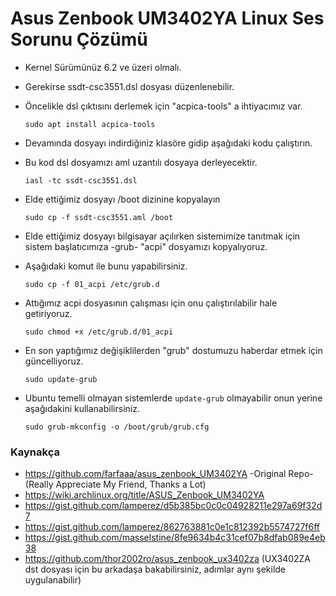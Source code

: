 # Asus Zenbook UM3402YA Linux Ses Sorunu Çözümü

* Kernel Sürümünüz 6.2 ve üzeri olmalı.
* Gerekirse ssdt-csc3551.dsl dosyası düzenlenebilir.

* Öncelikle dsl çıktısını derlemek için "acpica-tools" a ihtiyacımız var.

  ```sudo apt install acpica-tools```
* Devamında dosyayı indirdiğiniz klasöre gidip aşağıdaki kodu çalıştırın.
* Bu kod dsl dosyamızı aml uzantılı dosyaya derleyecektir.
  
  ```iasl -tc ssdt-csc3551.dsl```

* Elde ettiğimiz dosyayı /boot dizinine kopyalayın

  ```sudo cp -f ssdt-csc3551.aml /boot```
* Elde ettiğimiz dosyayı bilgisayar açılırken sistemimize tanıtmak için sistem başlatıcımıza -grub- "acpi" dosyamızı kopyalıyoruz.
* Aşağıdaki komut ile bunu yapabilirsiniz.
  
  ```sudo cp -f 01_acpi /etc/grub.d```
* Attığımız acpi dosyasının çalışması için onu çalıştırılabilir hale getiriyoruz.
  
  ```sudo chmod +x /etc/grub.d/01_acpi```

* En son yaptığımız değişiklilerden "grub" dostumuzu haberdar etmek için güncelliyoruz.

  ```sudo update-grub```
* Ubuntu temelli olmayan sistemlerde ```update-grub``` olmayabilir onun yerine aşağıdakini kullanabilirsiniz.

  ```sudo grub-mkconfig -o /boot/grub/grub.cfg```

### Kaynakça
* https://github.com/farfaaa/asus_zenbook_UM3402YA -Original Repo- (Really Appreciate My Friend, Thanks a Lot)
* https://wiki.archlinux.org/title/ASUS_Zenbook_UM3402YA
* https://gist.github.com/lamperez/d5b385bc0c0c04928211e297a69f32d7
* https://gist.github.com/lamperez/862763881c0e1c812392b5574727f6ff
* https://gist.github.com/masselstine/8fe9634b4c31cef07b8dfab089e4eb38
* https://github.com/thor2002ro/asus_zenbook_ux3402za (UX3402ZA dst dosyası için bu arkadaşa bakabilirsiniz, adımlar aynı şekilde uygulanabilir)
